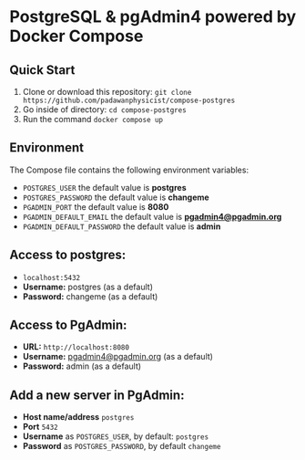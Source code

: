 # PostgreSQL & pgAdmin4 powered by Docker Compose

## Quick Start
1. Clone or download this repository: `git clone https://github.com/padawanphysicist/compose-postgres`
2. Go inside of directory: `cd compose-postgres`
3. Run the command `docker compose up`

## Environment
The Compose file contains the following environment variables:

- `POSTGRES_USER` the default value is **postgres**
- `POSTGRES_PASSWORD` the default value is **changeme**
- `PGADMIN_PORT` the default value is **8080**
- `PGADMIN_DEFAULT_EMAIL` the default value is **pgadmin4@pgadmin.org**
- `PGADMIN_DEFAULT_PASSWORD` the default value is **admin**

## Access to postgres: 
- `localhost:5432`
- **Username:** postgres (as a default)
- **Password:** changeme (as a default)

## Access to PgAdmin: 
- **URL:** `http://localhost:8080`
- **Username:** pgadmin4@pgadmin.org (as a default)
- **Password:** admin (as a default)

## Add a new server in PgAdmin:
- **Host name/address** `postgres`
- **Port** `5432`
- **Username** as `POSTGRES_USER`, by default: `postgres`
- **Password** as `POSTGRES_PASSWORD`, by default `changeme`
